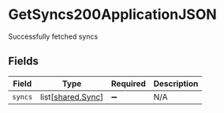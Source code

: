# GetSyncs200ApplicationJSON

Successfully fetched syncs


## Fields

| Field                                                | Type                                                 | Required                                             | Description                                          |
| ---------------------------------------------------- | ---------------------------------------------------- | ---------------------------------------------------- | ---------------------------------------------------- |
| `syncs`                                              | list[[shared.Sync](undefined/models/shared/sync.md)] | :heavy_minus_sign:                                   | N/A                                                  |